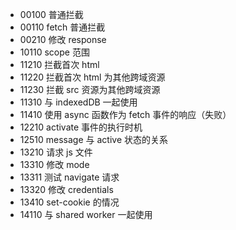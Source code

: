 - 00100 普通拦截
- 00110 fetch 普通拦截
- 00210 修改 response
- 10110 scope 范围
- 11210 拦截首次 html
- 11220 拦截首次 html 为其他跨域资源
- 11230 拦截 src 资源为其他跨域资源
- 11310 与 indexedDB 一起使用
- 11410 使用 async 函数作为 fetch 事件的响应（失败）
- 12210 activate 事件的执行时机
- 12510 message 与 active 状态的关系
- 13210 请求 js 文件
- 13310 修改 mode
- 13311 测试 navigate 请求
- 13320 修改 credentials
- 13410 set-cookie 的情况
- 14110 与 shared worker 一起使用
